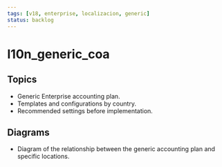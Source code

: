 ```yaml
---
tags: [v18, enterprise, localizacion, generic]
status: backlog
---
```

# l10n_generic_coa

## Topics
- Generic Enterprise accounting plan.
- Templates and configurations by country.
- Recommended settings before implementation.

## Diagrams
- Diagram of the relationship between the generic accounting plan and specific locations.




